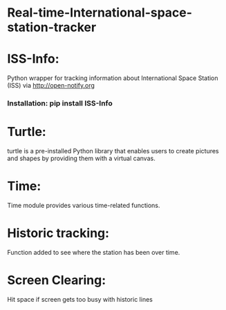 # Real-time-International-space-station-tracker

# ISS-Info:
 Python wrapper for tracking information about International Space Station (ISS) via http://open-notify.org
### Installation: pip install ISS-Info

# Turtle:
 turtle is a pre-installed Python library that enables users to create pictures and shapes by providing them with a virtual canvas.

# Time:
 Time module provides various time-related functions.
 
# Historic tracking:
 Function added to see where the station has been over time.

# Screen Clearing:
 Hit space if screen gets too busy with historic lines
